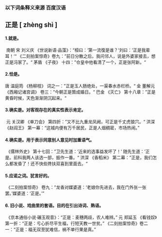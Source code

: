 ### 以下词条释义来源      百度汉语

## **正是** 			**[ zhèng shì ]**

#### 1.就是。

​	南朝  宋  刘义庆  《世说新语·品藻》：“桓曰：‘第一流復是谁？‘刘曰：’正是我辈耳！‘“  《二刻拍案惊奇》卷九：”前日分散之后，我问邻人，说是外婆家接去，想正是冯家了。“ 茅盾 《子夜》 十四：”仓皇中他看清了一个，正是张阿新。“

#### 2.恰是。

  唐  温庭筠  《杨柳枝》 词之一：”正是玉人肠绝处，一渠春水赤栏桥。“   金 董解元  《西厢记诸宫调》 卷三：”今朝正是箇成婚日。“ 巴金  《灭亡》 第十八章：”正是黄昏时候，天色渐渐阴沉起来。“

#### 3.确实是。对客观存在的真实性表示肯定。

​	元   关汉卿 《单刀会》 第四折：”又不比九重龙凤阙，可正是千丈虎狼穴。“ 洪深 《赵阎王》 第一幕：“这城内便有万千居民，正是人烟稠密，市场热闹。”

#### 4.确实是。用于表示同意别人意见时加重语气。

​	《儒林外史》 第十七回：”卫先生道：‘近来的选事益发坏了！’  随先生道：’正是。前科我两人该选一部，振作一番。“  洪深 《香稻米》 第二幕：”正是，我们怎么都发昏了！还不快些搀扶双喜到里面去。“

#### 5.应诺之词。犹言好的。

​	《二刻拍案惊奇》 卷九：”龙香对媒婆道：‘老娘你先进去，我在门外张一张罢。’媒婆道：‘正是。’”

#### 6. 旧小说、戏曲里的套语。目的在引出诗词、熟语。

​	《京本通俗小说·碾玉观音》：“正是：麦穗两歧，农人难辨。”  元  郑延玉 《看钱奴》第一折：“正是：亏心折尽平生福，行短天教一世贫。” 《二刻拍案惊奇》卷二一：“正是：福无双至犹难信，祸不单行果是真。”